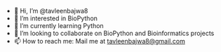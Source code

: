 - 👋 Hi, I’m @tavleenbajwa8
- 👀 I’m interested in BioPython
- 🌱 I’m currently learning Python
- 💞️ I’m looking to collaborate on BioPython and Bioinformatics projects
- 📫 How to reach me: Mail me at tavleenbajwa8@gmail.com 

<!---
tavleenbajwa8/tavleenbajwa8 is a ✨ special ✨ repository because its `README.md` (this file) appears on your GitHub profile.
You can click the Preview link to take a look at your changes.
--->
